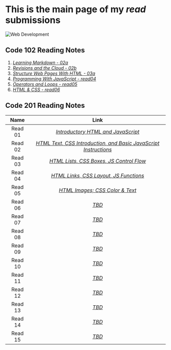 # **This is the main page of my *read* submissions**

![Web Development](https://image.freepik.com/free-vector/modern-web-design-concept-with-flat-design_23-2147856748.jpg)

## Code 102 Reading Notes

1. [_Learning Markdown - 02a_](102/02a.md)
1. [_Revisions and the Cloud - 02b_](102/02b.md)
1. [_Structure Web Pages With HTML - 03a_](102/03a.md)
1. [_Programming With JavaScript - read04_](102/read04.md)
1. [_Operators and Loops - read05_](102/read05.md)
1. [_HTML & CSS - read06_](102/read06.md)

## Code 201 Reading Notes

| Name         | Link                                                                               |
|    :----:    |                                       :----:                                       |
| Read 01      | [_Introductory HTML and JavaScript_](201/read01.md)                                |
| Read 02      | [_HTML Text, CSS Introduction, and Basic JavaScript Instructions_](201/read02.md)  |
| Read 03      | [_HTML Lists, CSS Boxes, JS Control Flow_](201/read03.md)                          |
| Read 04      | [_HTML Links, CSS Layout, JS Functions_](201/read04.md)                            |
| Read 05      | [_HTML Images; CSS Color & Text_](201/read05.md)                                   |
| Read 06      | [_TBD_](201/read06.md)                                                             |
| Read 07      | [_TBD_](201/read07.md)                                                             |
| Read 08      | [_TBD_](201/read08.md)                                                             |
| Read 09      | [_TBD_](201/read09.md)                                                             |
| Read 10      | [_TBD_](201/read10.md)                                                             |
| Read 11      | [_TBD_](201/read11.md)                                                             |
| Read 12      | [_TBD_](201/read12.md)                                                             |
| Read 13      | [_TBD_](201/read13.md)                                                             |
| Read 14      | [_TBD_](201/read14.md)                                                             |
| Read 15      | [_TBD_](201/read15.md)                                                             |
